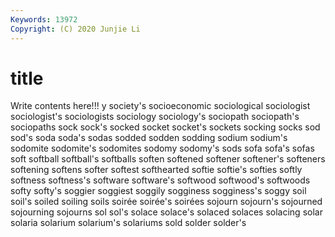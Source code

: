 ```yaml
---
Keywords: 13972
Copyright: (C) 2020 Junjie Li
---
```


# title

Write contents here!!!
y 
society's 
socioeconomic 
sociological 
sociologist 
sociologist's 
sociologists 
sociology 
sociology's 
sociopath
sociopath's 
sociopaths 
sock 
sock's 
socked 
socket 
socket's 
sockets 
socking 
socks
sod 
sod's 
soda 
soda's 
sodas 
sodded 
sodden 
sodding 
sodium 
sodium's
sodomite 
sodomite's 
sodomites 
sodomy 
sodomy's 
sods 
sofa 
sofa's 
sofas 
soft
softball 
softball's 
softballs 
soften 
softened 
softener 
softener's 
softeners 
softening 
softens
softer 
softest 
softhearted 
softie 
softie's 
softies 
softly 
softness 
softness's 
software
software's 
softwood 
softwood's 
softwoods 
softy 
softy's 
soggier 
soggiest 
soggily 
sogginess
sogginess's 
soggy 
soil 
soil's 
soiled 
soiling 
soils 
soirée 
soirée's 
soirées
sojourn 
sojourn's 
sojourned 
sojourning 
sojourns 
sol 
sol's 
solace 
solace's 
solaced
solaces 
solacing 
solar 
solaria 
solarium 
solarium's 
solariums 
sold 
solder 
solder's
